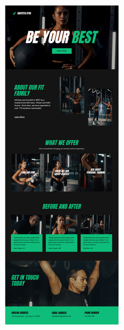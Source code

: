 ![template](https://raw.githubusercontent.com/ShriIraCatalog/resources-two/refs/heads/master/2025/04/20/20250420045209.png)
